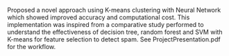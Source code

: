 Proposed a novel approach using K-means clustering with Neural Network which showed improved accuracy and computational cost. This implementation was inspired from a comparative study performed to understand the effectiveness of decision tree, random forest and SVM with K-means for feature selection to detect spam.
See ProjectPresentation.pdf for the workflow.
